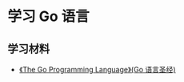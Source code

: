 # 学习 Go 语言

## 学习材料

- [《The Go Programming Language》(Go 语言圣经)](https://books.studygolang.com/gopl-zh)
